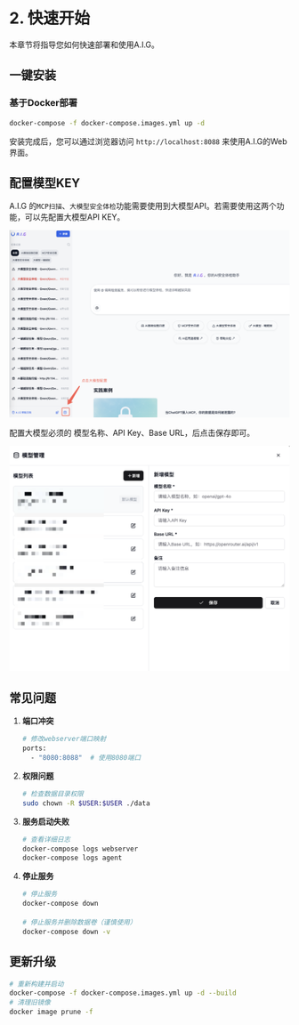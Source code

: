 # 2. 快速开始

本章节将指导您如何快速部署和使用A.I.G。

## 一键安装

### 基于Docker部署
```bash
docker-compose -f docker-compose.images.yml up -d
```

安装完成后，您可以通过浏览器访问 `http://localhost:8088` 来使用A.I.G的Web界面。

## 配置模型KEY

A.I.G 的`MCP扫描`、`大模型安全体检`功能需要使用到大模型API。若需要使用这两个功能，可以先配置大模型API KEY。

![image-20250813113510664](./assets/image-20250813113510664.png)

配置大模型必须的 模型名称、API Key、Base URL，后点击保存即可。

![image-20250813113550192](./assets/image-20250813113550192.png)


## 常见问题

1. **端口冲突**
   ```bash
   # 修改webserver端口映射
   ports:
     - "8080:8088"  # 使用8080端口
   ```

2. **权限问题**
   ```bash
   # 检查数据目录权限
   sudo chown -R $USER:$USER ./data
   ```

3. **服务启动失败**
   ```bash
   # 查看详细日志
   docker-compose logs webserver
   docker-compose logs agent
   ```

4. **停止服务**
    ```bash
    # 停止服务
    docker-compose down
    
    # 停止服务并删除数据卷（谨慎使用）
    docker-compose down -v
    ```


## 更新升级

```bash
# 重新构建并启动
docker-compose -f docker-compose.images.yml up -d --build
# 清理旧镜像
docker image prune -f
```